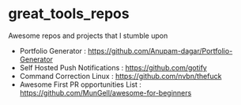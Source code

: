 # great_tools_repos
Awesome repos and projects that I stumble upon


* Portfolio Generator : https://github.com/Anupam-dagar/Portfolio-Generator
* Self Hosted Push Notifications : https://github.com/gotify
* Command Correction Linux : https://github.com/nvbn/thefuck
* Awesome First PR opportunities List : https://github.com/MunGell/awesome-for-beginners
